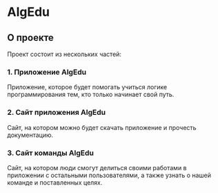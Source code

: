 # AlgEdu

## О проекте
Проект состоит из нескольких частей:
### 1. Приложение AlgEdu
Приложение, которое будет помогать учиться логике программирования тем, кто только начинает свой путь.
### 2. Сайт приложения AlgEdu
Сайт, на котором можно будет скачать приложение и прочесть документацию.
### 3. Сайт команды AlgEdu
Сайт, на котором люди смогут делиться своими работами в приложении с остальными пользователями, а также узнать о нашей команде и поставленных целях.
